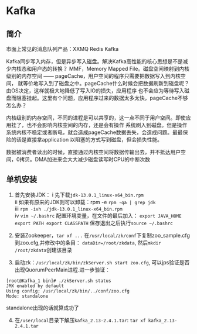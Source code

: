 # Kafka

## 简介
市面上常见的消息队列产品：XXMQ Redis Kafka
             
Kafka同步写入内存，但是异步写入磁盘。解决Kafka高性能的核心思想是不是减少内核态和用户态的转换？
MMF，Memory Mapped File。磁盘空间映射到内核级别的内存空间 —— pageCache，用户空间的程序只需要把数据写入到内核空间，
就等价地写入到了磁盘之中。pageCache什么时候会把数据刷新到磁盘呢？由OS决定，这样就极大地降低了写入IO的损失，应用程序
也不会应为等待写入磁盘而阻塞挂起。这里有个问题，应用程序过来的数据太多太快，pageCache不够怎么办？
             
内核级别的内存空间，不同的进程是可以共享的，这一点不同于用户空间。即使应用挂了，也不会影响内核空间的内存，还是会有操作
系统刷入到磁盘。但是操作系统内核不稳定或者断电，就会造成pageCache数据丢失，会造成问题。最最保险的话是直接拿application
以阻塞的方式写到磁盘，但会损失性能。
             
数据被消费者读出的时候，直接通过内核空间将数据传输出去，并不抵达用户空间，0拷贝。DMA加进来会大大减少磁盘读写时CPU的中断次数

## 单机安装

1. 首先安装JDK：
    i    先下载`jdk-13.0.1_linux-x64_bin.rpm`  
    ii   如果有原来的JDK则可以卸载：rpm -e `rpm -qa | grep jdk`  
    iii  `rpm -ivh ./jdk-13.0.1_linux-x64_bin.rpm`  
    iv   `vim ~/.bashrc` 配置环境变量，在文件的最后加入：
          ```
          export JAVA_HOME
          export PATH
          export CLASSPATH
          ```
          保存退出之后执行`source ~/.bashrc`  
          
2. 安装Zookeeper，`tar xf ...` 在`/usr/local/zk/conf`下复制zoo_sample.cfg到zoo.cfg,并修改中的条目：
`dataDir=/root/zkdata`, 然后`mkdir /root/zkdata`创建该目录  

3. 启动zk：`/usr/local/zk/bin/zkServer.sh start zoo.cfg`, 可以jps验证是否出现QuorumPeerMain进程.进一步验证：
```
[root@Kafka_1 bin]# ./zkServer.sh status
JMX enabled by default
Using config: /usr/local/zk/bin/../conf/zoo.cfg
Mode: standalone
```
standalone出现的话就算成功了  

4. 在`/user/local`目录下解压`kafka_2.13-2.4.1.tar`: `tar xf kafka_2.13-2.4.1.tar`